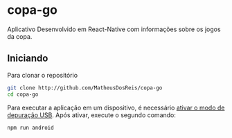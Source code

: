 # copa-go
Aplicativo Desenvolvido em React-Native com informações sobre os jogos da copa.

## Iniciando

Para clonar o repositório

```bash
git clone http://github.com/MatheusDosReis/copa-go
cd copa-go
```

Para executar a aplicação em um dispositivo, é necessário [ativar o modo de depuração USB][1]. Após ativar, execute o segundo comando:

```bash
npm run android
```

[1]: https://www.androidpit.com.br/como-ativar-depuracao-usb-android
